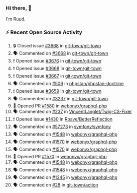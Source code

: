 ### Hi there, 👋

I'm Ruud.
 
### :zap: Recent Open Source Activity

<!--START_SECTION:activity-->
1. 🔒 Closed issue [#3668](https://github.com/git-town/git-town/issues/3668) in [git-town/git-town](https://github.com/git-town/git-town)
2. 🗣 Commented on [#3668](https://github.com/git-town/git-town/issues/3668#issuecomment-2188019555) in [git-town/git-town](https://github.com/git-town/git-town)
3. ❗ Opened issue [#3676](https://github.com/git-town/git-town/issues/3676) in [git-town/git-town](https://github.com/git-town/git-town)
4. ❗ Opened issue [#3668](https://github.com/git-town/git-town/issues/3668) in [git-town/git-town](https://github.com/git-town/git-town)
5. ❗ Opened issue [#3667](https://github.com/git-town/git-town/issues/3667) in [git-town/git-town](https://github.com/git-town/git-town)
6. 🗣 Commented on [#506](https://github.com/phpstan/phpstan-doctrine/pull/506#issuecomment-2180760215) in [phpstan/phpstan-doctrine](https://github.com/phpstan/phpstan-doctrine)
7. ❗ Opened issue [#3659](https://github.com/git-town/git-town/issues/3659) in [git-town/git-town](https://github.com/git-town/git-town)
8. 🗣 Commented on [#3237](https://github.com/git-town/git-town/issues/3237#issuecomment-2179853184) in [git-town/git-town](https://github.com/git-town/git-town)
9. 💪 Opened PR [#1580](https://github.com/webonyx/graphql-php/pull/1580) in [webonyx/graphql-php](https://github.com/webonyx/graphql-php)
10. 🗣 Commented on [#237](https://github.com/VincentLanglet/Twig-CS-Fixer/issues/237#issuecomment-2172472248) in [VincentLanglet/Twig-CS-Fixer](https://github.com/VincentLanglet/Twig-CS-Fixer)
11. ❗ Opened issue [#1430](https://github.com/Roave/BetterReflection/issues/1430) in [Roave/BetterReflection](https://github.com/Roave/BetterReflection)
12. 🗣 Commented on [#57273](https://github.com/symfony/symfony/pull/57273#issuecomment-2169214305) in [symfony/symfony](https://github.com/symfony/symfony)
13. 🗣 Commented on [#1548](https://github.com/webonyx/graphql-php/pull/1548#issuecomment-2165296538) in [webonyx/graphql-php](https://github.com/webonyx/graphql-php)
14. 🗣 Commented on [#1570](https://github.com/webonyx/graphql-php/pull/1570#issuecomment-2161280218) in [webonyx/graphql-php](https://github.com/webonyx/graphql-php)
15. 🗣 Commented on [#1570](https://github.com/webonyx/graphql-php/pull/1570#issuecomment-2160753597) in [webonyx/graphql-php](https://github.com/webonyx/graphql-php)
16. 💪 Opened PR [#1570](https://github.com/webonyx/graphql-php/pull/1570) in [webonyx/graphql-php](https://github.com/webonyx/graphql-php)
17. 🗣 Commented on [#1548](https://github.com/webonyx/graphql-php/pull/1548#issuecomment-2160622555) in [webonyx/graphql-php](https://github.com/webonyx/graphql-php)
18. 🗣 Commented on [#1548](https://github.com/webonyx/graphql-php/pull/1548#issuecomment-2160048014) in [webonyx/graphql-php](https://github.com/webonyx/graphql-php)
19. 🗣 Commented on [#1345](https://github.com/webonyx/graphql-php/issues/1345#issuecomment-2157990054) in [webonyx/graphql-php](https://github.com/webonyx/graphql-php)
20. 🗣 Commented on [#28](https://github.com/git-town/action/issues/28#issuecomment-2157988949) in [git-town/action](https://github.com/git-town/action)
<!--END_SECTION:activity-->

